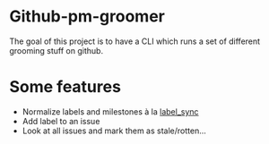 # Github-pm-groomer

The goal of this project is to have a CLI which runs a set of different grooming stuff on github.

# Some features

- Normalize labels and milestones à la [label_sync](https://github.com/kubernetes/test-infra/tree/master/label_sync)
- Add label to an issue
- Look at all issues and mark them as stale/rotten...
